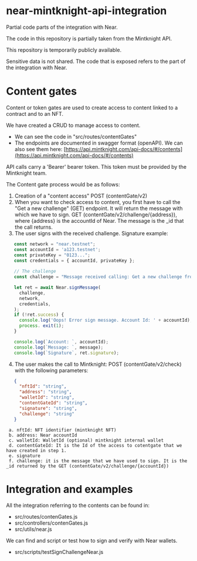 # near-mintknight-api-integration

Partial code parts of the integration with Near.

The code in this repository is partially taken from the Mintknight API.

This repository is temporarily publicly available.

Sensitive data is not shared. The code that is exposed refers to the part of the integration with Near.

# Content gates

Content or token gates are used to create access to content linked to a contract and to an NFT.

We have created a CRUD to manage access to content.
- We can see the code in "src/routes/contentGates"
- The endpoints are documented in swagger format (openAPI). We can also see them here: [https://api.mintknight.com/api-docs/#/contents](https://api.mintknight.com/api-docs/#/contents)

API calls carry a 'Bearer' bearer token. This token must be provided by the Mintknight team.

The Content gate process would be as follows:
1. Creation of a "content access" POST (contentGate/v2)
2. When you want to check access to content, you first have to call the "Get a new challenge" (GET) endpoint. It will return the message with which we have to sign. GET (contentGate/v2/challenge/{address}), where {address} is the accountId of Near. The message is the _id that the call returns.
3. The user signs with the received challenge. Signature example:

```javascript
   const network = "near.testnet";
   const accountId = 'a123.testnet';
   const privateKey = "0123...";
   const credentials = { accountId, privateKey };
  
   // The challenge
   const challenge = "Message received calling: Get a new challenge from mintknight. _id is the message";

   let ret = await Near.signMessage(
     challenge,
     network,
     credentials,
   );
   if (!ret.success) {
     console.log('Oops! Error sign message. Account Id: ' + accountId);
     process. exit(1);
   }

   console.log(`Account: `, accountId);
   console.log(`Message: `, message);
   console.log(`Signature`, ret.signature);
```

4. The user makes the call to Mintknight: POST (contentGate/v2/check) with the following parameters:

```json
   {
     "nftId": "string",
     "address": "string",
     "walletId": "string",
     "contentGateId": "string",
     "signature": "string",
     "challenge": "string"
   }
```
     a. nftId: NFT identifier (mintknight NFT)
     b. address: Near accountId
     c. walletId: WalletId (optional) mintknight internal wallet
     d. contentGateId: It is the Id of the access to cotentgate that we have created in step 1.
     e. signature
     f. challenge: it is the message that we have used to sign. It is the _id returned by the GET (contentGate/v2/challenge/{accountId})


# Integration and examples

All the integration referring to the contents can be found in:
- src/routes/contenGates.js
- src/controllers/contenGates.js
- src/utils/near.js

We can find and script or test how to sign and verify with Near wallets.
- src/scripts/testSignChallengeNear.js